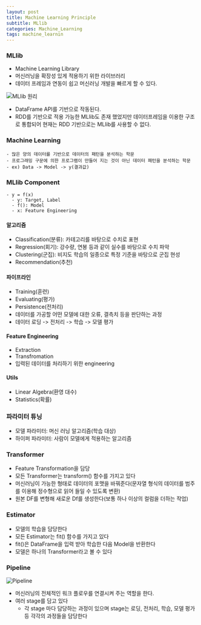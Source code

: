 ```yaml
---
layout: post
title: Machine Learning Principle
subtitle: MLlib
categories: Machine_Learning
tags: machine_learnin
---
```


### MLlib
- Machine Learning Library
- 머신러닝을 확장성 있게 적용하기 위한 라이브러리
- 데이터 프레임과 연동이 쉽고 머신러닝 개발을 빠르게 할 수 있다.
  
![MLlib 원리](https://user-images.githubusercontent.com/77920565/185777407-051183d0-2407-4ce1-9242-d74110915d61.png)

- DataFrame API를 기반으로 작동된다.
- RDD를 기반으로 적용 가능한 MLlib도 존재 했었지만 데이터프레임을 이용한 구조로 통합되어 현재는 RDD 기반으로는 MLlib를 사용할 수 없다.

### Machine Learning
    - 많은 양의 데이터를 기반으로 데이터의 패턴을 분석하는 학문
    - 프로그래밍 구문에 의한 프로그램이 만들어 지는 것이 아닌 데이터 패턴을 분석하는 학문
    - ex) Data -> Model -> y(결과값)

### MLlib Component
    - y = f(x)
      - y: Target, Label
      - f(): Model
      - x: Feature Engineering

#### 알고리즘
  - Classification(분류): 카테고리를 바탕으로 수치로 표현 
  - Regression(회기): 강수량, 연봉 등과 같이 실수를 바탕으로 수치 파악
  - Clustering(군집): 비지도 학습의 일종으로 특정 기준을 바탕으로 군집 현성
  - Recommendation(추천)

#### 파이프라인
  - Training(훈련)
  - Evaluating(평가)
  - Persistence(전처리)
  - 데이터를 가공할 어떤 모델에 대한 오류, 결측치 등을 판단하는 과정
  - 데이터 로딩 -> 전처리 -> 학습 -> 모델 평가

#### Feature Engineering
  - Extraction
  - Transfromation
  - 입력된 데이터를 처리하기 위한 engineering

#### Utils
  - Linear Algebra(환영 대수)
  - Statistics(확률)

### 파라미터 튜닝
  - 모델 파라미터: 머신 러닝 알고리즘(학습 대상)
  - 하이퍼 파라미터: 사람이 모델에게 적용하는 알고리즘

### Transformer
  - Feature Transformation을 담당
  - 모든 Transformer는 transform() 함수를 가지고 있다
  - 머신러닝이 가능한 형태로 데이터의 포맷을 바꿔준다(문자열 형식의 데이터를 범주를 이용해 정수형으로 읽어 들일 수 있도록 변환)
  - 원본 DF를 변형해 새로운 Df를 생성한다(보통 하나 이상의 컬럼을 더하는 작업)

### Estimator
  - 모델의 학습을 담당한다
  - 모든 Estimator는 fit() 함수를 가지고 있다
  - fit()은 DataFrame을 입력 받아 학습한 다음 Model을 반환한다
  - 모델은 하나의 Transformer라고 볼 수 있다

### Pipeline

![Pipeline](https://user-images.githubusercontent.com/77920565/185779149-141c9404-f8c2-449d-a5a3-bef99b145a81.png)

  - 머신러닝의 전체적인 워크 플로우를 연결시켜 주는 역할을 한다.
  - 여러 stage를 담고 있다
    - 각 stage 마다 담당하는 과정이 있으며 stage는 로딩, 전처리, 학습, 모델 평가 등 각각의 과정들을 담당한다
